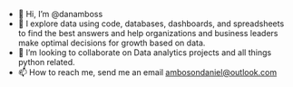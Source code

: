 - 👋 Hi, I’m @danamboss
- 👀 I explore data using code, databases, dashboards, and spreadsheets to find the best answers and help organizations and business leaders make optimal decisions for growth based on data.
- 💞️ I’m looking to collaborate on Data analytics projects and all things python related.
- 📫 How to reach me, send me an email ambosondaniel@outlook.com

<!---
danamboss/danamboss is a ✨ special ✨ repository because its `README.md` (this file) appears on your GitHub profile.
You can click the Preview link to take a look at your changes.
--->
